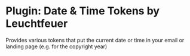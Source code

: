 # Plugin: Date & Time Tokens by Leuchtfeuer

Provides various tokens that put the current date or time in your email or landing page (e.g. for the copyright year)